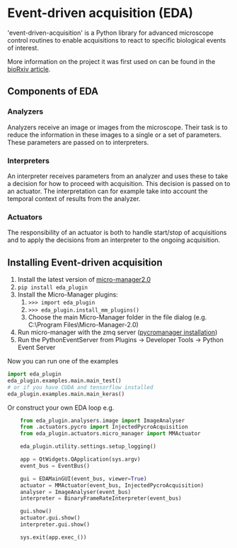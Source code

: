 # Event-driven acquisition (EDA)

'event-driven-acquisition' is a Python library for advanced microscope control routines to enable
acquisitions to react to specific biological events of interest.

More information on the project it was first used on can be found in the [bioRxiv article](https://www.biorxiv.org/content/10.1101/2021.10.04.463102v1).

## Components of EDA


### Analyzers
Analyzers receive an image or images from the microscope. Their task is to reduce the information in
these images to a single or a set of parameters. These parameters are passed on to interpreters.

### Interpreters
An interpreter receives parameters from an analyzer and uses these to take a decision for how to
proceed with acquisition. This decision is passed on to an actuator. The interpretation can for
example take into account the temporal context of results from the analyzer.

### Actuators
The responsibility of an actuator is both to handle start/stop of acquisitions and to apply the
decisions from an interpreter to the ongoing acquisition.


## Installing Event-driven acquisition

1) Install the latest version of [micro-manager2.0](https://micro-manager.org/wiki/Micro-Manager_Nightly_Builds)
2) `pip install eda_plugin`
3) Install the Micro-Manager plugins:
   1) `>>> import eda_plugin`
   2) `>>> eda_plugin.install_mm_plugins()`
   3) Choose the main Micro-Manager folder in the file dialog (e.g. C:\Program Files\Micro-Manager-2.0)
4) Run micro-manager with the zmq server ([pycromanager installation](https://github.com/micro-manager/pycro-manager/blob/master/README.md))
5) Run the PythonEventServer from Plugins -> Developer Tools -> Python Event Server

Now you can run one of the examples
```python
import eda_plugin
eda_plugin.examples.main.main_test()
# or if you have CUDA and tensorflow installed
eda_plugin.examples.main.main_keras()
```

Or construct your own EDA loop e.g.
```python
    from eda_plugin.analysers.image import ImageAnalyser
    from .actuators.pycro import InjectedPycroAcquisition
    from eda_plugin.actuators.micro_manager import MMActuator

    eda_plugin.utility.settings.setup_logging()

    app = QtWidgets.QApplication(sys.argv)
    event_bus = EventBus()

    gui = EDAMainGUI(event_bus, viewer=True)
    actuator = MMActuator(event_bus, InjectedPycroAcquisition)
    analyser = ImageAnalyser(event_bus)
    interpreter = BinaryFrameRateInterpreter(event_bus)

    gui.show()
    actuator.gui.show()
    interpreter.gui.show()

    sys.exit(app.exec_())
```